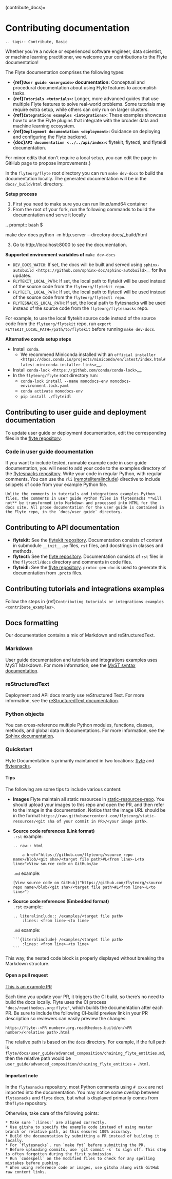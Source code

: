 (contribute_docs)=

# Contributing documentation

```{eval-rst}
.. tags:: Contribute, Basic
```

Whether you're a novice or experienced software engineer, data scientist, or machine learning
practitioner, we welcome your contributions to the Flyte documentation!

The Flyte documentation comprises the following types:

* **{ref}`User guide <userguide>` documentation:** Conceptual and procedural documentation about using Flyte features to accomplish tasks.
* **{ref}`Tutorials <tutorials>`:** Longer, more advanced guides that use multiple Flyte features to solve real-world problems. Some tutorials may require extra setup, while others can only run on larger clusters.
* **{ref}`Integrations examples <integrations>`:** These examples showcase how to use the Flyte plugins that integrate with the broader data and machine learning ecosystem.
* **{ref}`Deployment documentation <deployment>`:** Guidance on deploying and configuring the Flyte backend.
* **{doc}`API documentation <../../api/index>`:** flytekit, flytectl, and flyteidl documentation.

For minor edits that don't require a local setup, you can edit the page in GitHub page to propose improvements.}

In the ``flyteorg/flyte`` root directory you can run ``make dev-docs`` to build the documentation locally. The generated documentation will be in the ``docs/_build/html`` directory.

**Setup process**

1. First you need to make sure you can run linux/amd64 container
2. From the root of your fork, run the following commands to build the documentation and serve it locally

.. prompt:: bash $

 make dev-docs
 python -m http.server --directory docs/_build/html

3. Go to http://localhost:8000 to see the documentation.

**Supported environment variables of** ``make dev-docs``

* ``DEV_DOCS_WATCH``: If set, the docs will be built and served using `sphinx-autobuild <https://github.com/sphinx-doc/sphinx-autobuild>`__ for live updates.
* ``FLYTEKIT_LOCAL_PATH``: If set, the local path to flytekit will be used instead of the source code from the ``flyteorg/flytekit repo``.
* ``FLYTECTL_LOCAL_PATH``: If set, the local path to flytectl will be used instead of the source code from the ``flyteorg/flytectl repo``.
* ``FLYTESNACKS_LOCAL_PATH``: If set, the local path to flytesnacks will be used instead of the source code from the ``flyteorg/flytesnacks`` repo.

For example, to use the local flytekit source code instead of the source code from the ``flyteorg/flytekit`` repo, run ``export FLYTEKIT_LOCAL_PATH=/path/to/flytekit`` before running ``make dev-docs``.

**Alternative conda setup steps**

* Install ``conda``.
    *  We recommend Miniconda installed with an `official installer <https://docs.conda.io/projects/miniconda/en/latest/index.html#latest-miniconda-installer-links>`__.
* Install `conda-lock <https://github.com/conda/conda-lock>`__.
* In the ``flyteorg/flyte`` root directory run:
    * ``conda-lock install --name monodocs-env monodocs-environment.lock.yaml``
    * ``conda activate monodocs-env``
    * ``pip install ./flyteidl``

## Contributing to user guide and deployment documentation

To update user guide or deployment documentation, edit the corresponding files in the [flyte repository](https://github.com/flyteorg/flyte/tree/master/docs/user_guide).

### Code in user guide documentation

If you want to include tested, runnable example code in user guide documentation, you will need to add your code to the examples directory of the [flytesnacks repository](https://github.com/flyteorg/flytesnacks). Write your code in regular Python, with regular comments. You can use the `rli` ([remoteliteralinclude](https://github.com/wpilibsuite/sphinxext-remoteliteralinclude/blob/main/README.md)) directive to include snippets of code from your example Python file.

```{important}
Unlike the comments in tutorials and integrations examples Python files, the comments in user guide Python files in flytesnacks **will not** be transformed into Markdown and processed into HTML for the docs site. All prose documentation for the user guide is contained in the Flyte repo, in the `docs/user_guide` directory.
```

## Contributing to API documentation

* **flytekit:** See the [flytekit repository](https://github.com/flyteorg/flytekit). Documentation consists of content in submodule `__init__.py` files, `rst` files, and docstrings in classes and methods.
* **flytectl:** See the [flyte repository](https://github.com/flyteorg/flyte/tree/master/flytectl). Documentation consists of `rst` files in the `flytectl/docs` directory and comments in code files.
* **flyteidl:** See the [flyte repository](https://github.com/flyteorg/flyte/tree/master/flyteidl). `protoc-gen-doc` is used to generate this documentation from `.proto` files.

## Contributing tutorials and integrations examples

Follow the steps in {ref}`Contributing tutorials or integrations examples <contribute_examples>`.

## Docs formatting

Our documentation contains a mix of Markdown and reStructuredText.

### Markdown

User guide documentation and tutorials and integrations examples uses MyST Markdown. For more information, see the [MyST syntax documentation](https://mystmd.org/guide/syntax-overview). 

### reStructuredText

Deployment and API docs mostly use reStructured Text. For more information, see the [reStructuredText documentation](https://www.sphinx-doc.org/en/master/usage/restructuredtext/basics.html).

### Python objects

You can cross-reference multiple Python modules, functions, classes, methods, and global data in documentations. For more information, see the [Sphinx documentation](https://www.sphinx-doc.org/en/master/usage/restructuredtext/domains.html#cross-referencing-python-objects).

### Quickstart

Flyte Documentation is primarily maintained in two locations: [flyte](https://github.com/flyteorg/flyte) and [flytesnacks](https://github.com/flyteorg/flytesnacks).

#### Tips
The following are some tips to include various content:
* **Images**
	Flyte maintain all static resources in [static-resources-repo](https://github.com/flyteorg/static-resources).
	You should upload your images to this repo and open the PR, and then refer to the image in the documentation.
	Notice that the image URL should be in the format `https://raw.githubusercontent.com/flyteorg/static-resources/<git sha of your commit in PR>/<your image path>`.
* **Source code references (Link format)** <br>
	`.rst` example:
	```{code-block}
	.. raw:: html

		a href="https://github.com/flyteorg/<source repo name>/blob/<git sha>/<target file path>#L<from line>-L<to line>">View source code on GitHub</a>
	```
	
	`.md` example:
	```{code-block}
 	[View source code on GitHub]("https://github.com/flyteorg/<source repo name>/blob/<git sha>/<target file path>#L<from line>-L<to line>")
	```
* **Source code references (Embedded format)** <br>
	`.rst` example:
	```{code-block}
  .. literalinclude:: /examples/<target file path>
		:lines: <from line>-<to line>
	```

	`.md` example:
	````{code-block}
	```{literalinclude} /examples/<target file path>
		:lines: <from line>-<to line>
	```
	````

This way, the nested code block is properly displayed without breaking the Markdown structure.

#### Open a pull request
[This is an example PR](https://github.com/flyteorg/flyte/pull/5844)

Each time you update your PR, it triggers the CI build, so there’s no need to build the docs locally. Flyte uses the CI process `"docs/readthedocs.org:flyte"`, which builds the documentation after each PR.
Be sure to include the following CI-build preview link in your PR description so reviewers can easily preview the changes:
```{code-block}
https://flyte--<PR number>.org.readthedocs.build/en/<PR number>/<relative path>.html
```
The relative path is based on the `docs` directory.
For example, if the full path is `flyte/docs/user_guide/advanced_composition/chaining_flyte_entities.md`, then the relative path would be `user_guide/advanced_composition/chaining_flyte_entities` + `.html`.

#### Important note
In the `flytesnacks` repository, most Python comments using `# xxxx` are not imported into the documentation. 
You may notice some overlap between `flytesnacks` and `flyte` docs, but what is displayed primarily comes from the`flyte` repository.

Otherwise, take care of the following points:
````{important}
* Make sure `:lines:` are aligned correctly.
* Use gitsha to specify the example code instead of using master branch or relative path, as this ensures 100% accuracy.
* Build the documentation by submitting a PR instead of building it locally. 
* For `flytesnacks`, run `make fmt` before submitting the PR.
* Before uploading commits, use `git commit -s` to sign off. This step is often forgotten during the first submission.
* Run `codespell` on the modified files to check for any spelling mistakes before pushing.
* When using reference code or images, use gitsha along with GitHub raw content links.
````
